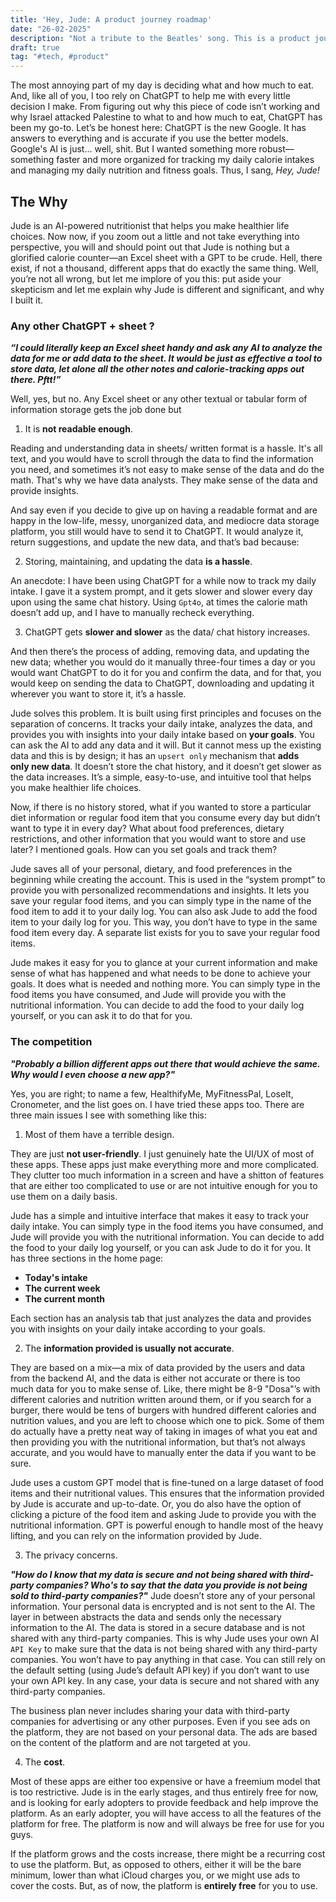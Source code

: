 ```yaml
---
title: 'Hey, Jude: A product journey roadmap'
date: "26-02-2025"
description: "Not a tribute to the Beatles' song. This is a product journey roadmap of Jude; an AI-powered nutritionist that helps you make healthier life choices"
draft: true
tag: "#tech, #product"
---
```


The most annoying part of my day is deciding what and how much to eat. And, like all of you, I too rely on ChatGPT to help me with every little decision I make. From figuring out why this piece of code isn’t working and why Israel attacked Palestine to what to and how much to eat, ChatGPT has been my go-to. Let’s be honest here: ChatGPT is the new Google. It has answers to everything and is accurate if you use the better models. Google's AI is just… well, shit. But I wanted something more robust—something faster and more organized for tracking my daily calorie intakes and managing my daily nutrition and fitness goals. Thus, I sang, *Hey, Jude!*

## The Why

Jude is an AI-powered nutritionist that helps you make healthier life choices. Now now, if you zoom out a little and not take everything into perspective, you will and should point out that Jude is nothing but a glorified calorie counter—an Excel sheet with a GPT to be crude. Hell, there exist, if not a thousand, different apps that do exactly the same thing. Well, you’re not all wrong, but let me implore of you this: put aside your skepticism and let me explain why Jude is different and significant, and why I built it.

### Any other ChatGPT + sheet ?

***“I could literally keep an Excel sheet handy and ask any AI to analyze the data for me or add data to the sheet. It would be just as effective a tool to store data, let alone all the other notes and calorie-tracking apps out there. Pftt!”***

Well, yes, but no. Any Excel sheet or any other textual or tabular form of information storage gets the job done but 

1. It is **not readable enough**.

Reading and understanding data in sheets/ written format is a hassle. It's all text, and you would have to scroll through the data to find the information you need, and sometimes it’s not easy to make sense of the data and do the math. That's why we have data analysts. They make sense of the data and provide insights.

And say even if you decide to give up on having a readable format and are happy in the low-life, messy, unorganized data, and mediocre data storage platform, you still would have to send it to ChatGPT. It would analyze it, return suggestions, and update the new data, and that’s bad because: 

2. Storing, maintaining, and updating the data **is a hassle**.

An anecdote: I have been using ChatGPT for a while now to track my daily intake. I gave it a system prompt, and it gets slower and slower every day upon using the same chat history. Using `Gpt4o`, at times the calorie math doesn’t add up, and I have to manually recheck everything.

3. ChatGPT gets **slower and slower** as the data/ chat history increases.

And then there’s the process of adding, removing data, and updating the new data; whether you would do it manually three-four times a day or you would want ChatGPT to do it for you and confirm the data, and for that, you would keep on sending the data to ChatGPT, downloading and updating it wherever you want to store it, it’s a hassle.

Jude solves this problem. It is built using first principles and focuses on the separation of concerns. It tracks your daily intake, analyzes the data, and provides you with insights into your daily intake based on **your goals**. You can ask the AI to add any data and it will. But it cannot mess up the existing data and this is by design; it has an `upsert only` mechanism that **adds only new data**. It doesn’t store the chat history, and it doesn’t get slower as the data increases. It’s a simple, easy-to-use, and intuitive tool that helps you make healthier life choices.

Now, if there is no history stored, what if you wanted to store a particular diet information or regular food item that you consume every day but didn’t want to type it in every day? What about food preferences, dietary restrictions, and other information that you would want to store and use later? I mentioned goals. How can you set goals and track them? 

Jude saves all of your personal, dietary, and food preferences in the beginning while creating the account. This is used in the “system prompt” to provide you with personalized recommendations and insights. It lets you save your regular food items, and you can simply type in the name of the food item to add it to your daily log. You can also ask Jude to add the food item to your daily log for you. This way, you don’t have to type in the same food item every day. A separate list exists for you to save your regular food items.

Jude makes it easy for you to glance at your current information and make sense of what has happened and what needs to be done to achieve your goals. It does what is needed and nothing more. You can simply type in the food items you have consumed, and Jude will provide you with the nutritional information. You can decide to add the food to your daily log yourself, or you can ask it to do that for you.

### The competition

***"Probably a billion different apps out there that would achieve the same. Why would I even choose a new app?"***
 
 Yes, you are right; to name a few, HealthifyMe, MyFitnessPal, LoseIt, Cronometer, and the list goes on. I have tried these apps too. There are three main issues I see with something like this:


1. Most of them have a terrible design. 

They are just **not user-friendly**. I just genuinely hate the UI/UX of most of these apps. These apps just make everything more and more complicated. They clutter too much information in a screen and have a shitton of features that are either too complicated to use or are not intuitive enough for you to use them on a daily basis.

Jude has a simple and intuitive interface that makes it easy to track your daily intake. You can simply type in the food items you have consumed, and Jude will provide you with the nutritional information. You can decide to add the food to your daily log yourself, or you can ask Jude to do it for you. It has three sections in the home page: 

- **Today's intake**
- **The current week**
- **The current month**

Each section has an analysis tab that just analyzes the data and provides you with insights on your daily intake according to your goals.

2. The **information provided is usually not accurate**. 

They are based on a mix—a mix of data provided by the users and data from the backend AI, and the data is either not accurate or there is too much data for you to make sense of. Like, there might be 8-9 "Dosa"’s with different calories and nutrition written around them, or if you search for a burger, there would be tens of burgers with hundred different calories and nutrition values, and you are left to choose which one to pick. Some of them do actually have a pretty neat way of taking in images of what you eat and then providing you with the nutritional information, but that’s not always accurate, and you would have to manually enter the data if you want to be sure.

Jude uses a custom GPT model that is fine-tuned on a large dataset of food items and their nutritional values. This ensures that the information provided by Jude is accurate and up-to-date. Or, you do also have the option of clicking a picture of the food item and asking Jude to provide you with the nutritional information. GPT is powerful enough to handle most of the heavy lifting, and you can rely on the information provided by Jude.

3. The privacy concerns.

***"How do I know that my data is secure and not being shared with third-party companies? Who's to say that the data you provide is not being sold to third-party companies?"*** Jude doesn’t store any of your personal information. Your personal data is encrypted and is not sent to the AI. The layer in between abstracts the data and sends only the necessary information to the AI. The data is stored in a secure database and is not shared with any third-party companies. This is why Jude uses your own AI `API Key` to make sure that the data is not being shared with any third-party companies. You won’t have to pay anything in that case. You can still rely on the default setting (using Jude’s default API key) if you don’t want to use your own API key. In any case, your data is secure and not shared with any third-party companies. 

The business plan never includes sharing your data with third-party companies for advertising or any other purposes. Even if you see ads on the platform, they are not based on your personal data. The ads are based on the content of the platform and are not targeted at you.

4. The **cost**.

Most of these apps are either too expensive or have a freemium model that is too restrictive. Jude is in the early stages, and thus entirely free for now, and is looking for early adopters to provide feedback and help improve the platform. As an early adopter, you will have access to all the features of the platform for free. The platform is now and will always be free for use for you guys.

If the platform grows and the costs increase, there might be a recurring cost to use the platform. But, as opposed to others, either it will be the bare minimum, lower than what iCloud charges you, or we might use ads to cover the costs. But, as of now, the platform is **entirely free** for you to use.
<!-- 

## The How

### The nitty-grittiess: designing Jude


### Coming up to speed


### The AI behind the backend


### Next?


## The Future -->

